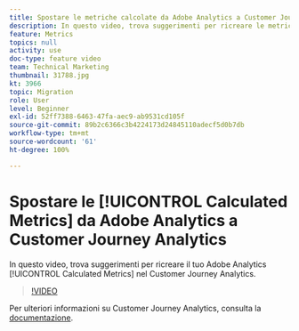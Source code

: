 ```yaml
---
title: Spostare le metriche calcolate da Adobe Analytics a Customer Journey Analytics
description: In questo video, trova suggerimenti per ricreare le metriche calcolate di Adobe Analytics nel Customer Journey Analytics.
feature: Metrics
topics: null
activity: use
doc-type: feature video
team: Technical Marketing
thumbnail: 31788.jpg
kt: 3966
topic: Migration
role: User
level: Beginner
exl-id: 52ff7388-6463-47fa-aec9-ab9531cd105f
source-git-commit: 89b2c6366c3b4224173d24845110adecf5d0b7db
workflow-type: tm+mt
source-wordcount: '61'
ht-degree: 100%

---
```


# Spostare le [!UICONTROL Calculated Metrics] da Adobe Analytics a Customer Journey Analytics

In questo video, trova suggerimenti per ricreare il tuo Adobe Analytics [!UICONTROL Calculated Metrics] nel Customer Journey Analytics.

>[!VIDEO](https://video.tv.adobe.com/v/35872/?quality=12&learn=on&captions=ita)

Per ulteriori informazioni su Customer Journey Analytics, consulta la [documentazione](https://experienceleague.adobe.com/docs/analytics-platform/using/cja-landing.html?lang=it).
